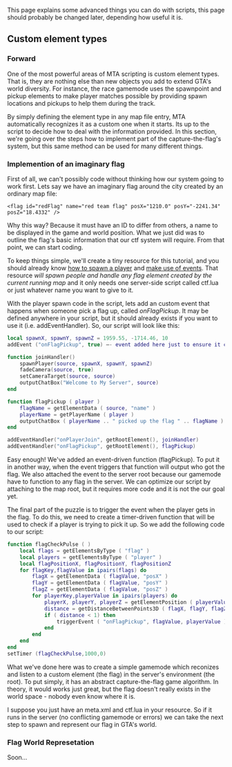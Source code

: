 This page explains some advanced things you can do with scripts, this page should probably be changed later, depending how useful it is.

Custom element types
--------------------

### Forward

One of the most powerful areas of MTA scripting is custom element types. That is, they are nothing else than new objects you add to extend GTA's world diversity. For instance, the race gamemode uses the spawnpoint and pickup elements to make player matches possible by providing spawn locations and pickups to help them during the track.

By simply defining the element type in any map file entry, MTA automatically recognizes it as a custom one when it starts. Its up to the script to decide how to deal with the information provided. In this section, we're going over the steps how to implement part of the capture-the-flag's system, but this same method can be used for many different things.

### Implemention of an imaginary flag

First of all, we can't possibly code without thinking how our system going to work first. Lets say we have an imaginary flag around the city created by an ordinary map file:

``` pua
<flag id="redFlag" name="red team flag" posX="1210.0" posY="-2241.34" posZ="18.4332" />
```

Why this way? Because it must have an ID to differ from others, a name to be displayed in the game and world position. What we just did was to outline the flag's basic information that our ctf system will require. From that point, we can start coding.

To keep things simple, we'll create a tiny resource for this tutorial, and you should already know [how to spawn a player](/docs/scripting_introduction#creating_a_simple_script.md "wikilink") and [make use of events](/docs/scripting_introduction#events.md "wikilink"). That resource *will spawn people and handle any flag element created by the current running map* and it only needs one server-side script called ctf.lua or just whatever name you want to give to it.

With the player spawn code in the script, lets add an custom event that happens when someone pick a flag up, called *onFlagPickup*. It may be defined anywhere in your script, but it should already exists if you want to use it (i.e. addEventHandler). So, our script will look like this:

``` lua
local spawnX, spawnY, spawnZ = 1959.55, -1714.46, 10
addEvent ("onFlagPickup", true) –- event added here just to ensure it can be used by hole script

function joinHandler()
    spawnPlayer(source, spawnX, spawnY, spawnZ)
    fadeCamera(source, true)
    setCameraTarget(source, source)
    outputChatBox("Welcome to My Server", source)
end

function flagPickup ( player )
    flagName = getElementData ( source, "name" )
    playerName = getPlayerName ( player )
    outputChatBox ( playerName .. " picked up the flag " .. flagName )
end

addEventHandler("onPlayerJoin", getRootElement(), joinHandler)
addEventHandler("onFlagPickup", getRootElement(), flagPickup)
```

Easy enough! We've added an event-driven function (flagPickup). To put it in another way, when the event triggers that function will output who got the flag. We also attached the event to the server root because our gamemode have to function to any flag in the server. We can optimize our script by attaching to the map root, but it requires more code and it is not the our goal yet.

The final part of the puzzle is to trigger the event when the player gets in the flag. To do this, we need to create a timer-driven function that will be used to check if a player is trying to pick it up. So we add the following code to our script:

``` lua
function flagCheckPulse ( )
    local flags = getElementsByType ( "flag" )
    local players = getElementsByType ( "player" )
    local flagPositionX, flagPositionY, flagPositionZ
    for flagKey,flagValue in ipairs(flags) do
        flagX = getElementData ( flagValue, "posX" )
        flagY = getElementData ( flagValue, "posY" )
        flagZ = getElementData ( flagValue, "posZ" )       
        for playerKey,playerValue in ipairs(players) do
            playerX, playerY, playerZ = getElementPosition ( playerValue )
            distance = getDistanceBetweenPoints3D ( flagX, flagY, flagZ, playerX, playerY, playerZ )
            if ( distance < 1) then
                triggerEvent ( "onFlagPickup", flagValue, playerValue )
            end
        end
    end
end
setTimer (flagCheckPulse,1000,0)
```

What we've done here was to create a simple gamemode which reconizes and listen to a custom element (the flag) in the server's environment (the root). To put simply, it has an abstract capture-the-flag game algorithm. In theory, it would works just great, but the flag doesn't really exists in the world space - nobody even know where it is.

I suppose you just have an meta.xml and ctf.lua in your resource. So if it runs in the server (no conflicting gamemode or errors) we can take the next step to spawn and represent our flag in GTA's world.

### Flag World Represetation

Soon...
